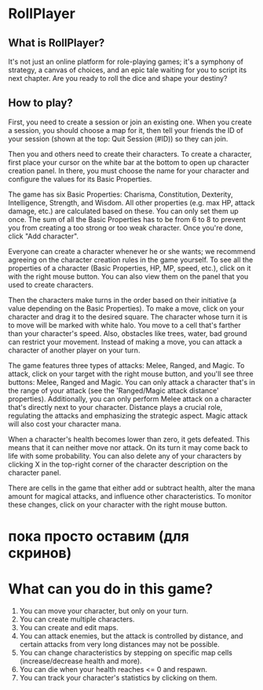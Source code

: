 # RollPlayer

## What is RollPlayer?

It's not just an online platform for role-playing games; it's a symphony of strategy, a canvas of choices, and an epic tale waiting for you to script its next chapter. Are you ready to roll the dice and shape your destiny?

## How to play?

First, you need to create a session or join an existing one. When you create a session, you should choose a map for it, then tell your friends the ID of your session (shown at the top: Quit Session (#ID)) so they can join.

Then you and others need to create their characters. To create a character, first place your cursor on the white bar at the bottom to open up character creation panel. In there, you must choose the name for your character and configure the values for its Basic Properties. 

The game has six Basic Properties: Charisma, Constitution, Dexterity, Intelligence, Strength, and Wisdom. All other properties (e.g. max HP, attack damage, etc.) are calculated based on these. You can only set them up once. The sum of all the Basic Properties has to be from 6 to 8 to prevent you from creating a too strong or too weak character. Once you're done, click "Add character". 

Everyone can create a character whenever he or she wants; we recommend agreeing on the character creation rules in the game yourself. To see all the properties of a character (Basic Properties, HP, MP, speed, etc.), click on it with the right mouse button. You can also view them on the panel that you used to create characters.

Then the characters make turns in the order based on their initiative (a value depending on the Basic Properties). To make a move, click on your character and drag it to the desired square. The character whose turn it is to move will be marked with white halo. You move to a cell that's farther than your character's speed. Also, obstacles like trees, water, bad ground can restrict your movement. Instead of making a move, you can attack a character of another player on your turn.

The game features three types of attacks: Melee, Ranged, and Magic. To attack, click on your target with the right mouse button, and you'll see three buttons: Melee, Ranged and Magic. You can only attack a character that's in the range of your attack (see the 'Ranged/Magic attack distance' properties). Additionally, you can only perform Melee attack on a character that's directly next to your character. Distance plays a crucial role, regulating the attacks and emphasizing the strategic aspect. Magic attack will also cost your character mana.

When a character's health becomes lower than zero, it gets defeated. This means that it can neither move nor attack. On its turn it may come back to life with some probability. You can also delete any of your characters by clicking X in the top-right corner of the character description on the character panel.

There are cells in the game that either add or subtract health, alter the mana amount for magical attacks, and influence other characteristics. To monitor these changes, click on your character with the right mouse button.



# пока просто оставим (для скринов)
# What can you do in this game?
1. You can move your character, but only on your turn.
2. You can create multiple characters.
3. You can create and edit maps.
4. You can attack enemies, but the attack is controlled by distance, and certain attacks from very long distances may not be possible.
5. You can change characteristics by stepping on specific map cells (increase/decrease health and more).
6. You can die when your health reaches <= 0 and respawn.
7. You can track your character's statistics by clicking on them.
